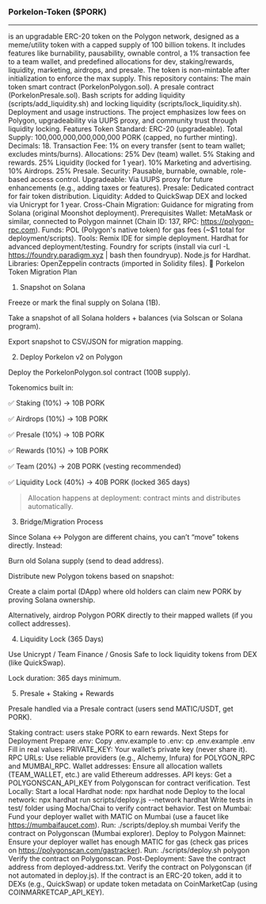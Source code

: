 ### Porkelon-Token ($PORK) ###
-------------------------
is an upgradable ERC-20 token on the Polygon network, designed as a meme/utility token with a capped supply of 100 billion tokens. It includes features like burnability, pausability, ownable control, a 1% transaction fee to a team wallet, and predefined allocations for dev, staking/rewards, liquidity, marketing, airdrops, and presale. The token is non-mintable after initialization to enforce the max supply.
This repository contains:
The main token smart contract (PorkelonPolygon.sol).
A presale contract (PorkelonPresale.sol).
Bash scripts for adding liquidity (scripts/add_liquidity.sh) and locking liquidity (scripts/lock_liquidity.sh).
Deployment and usage instructions.
The project emphasizes low fees on Polygon, upgradeability via UUPS proxy, and community trust through liquidity locking.
Features
Token Standard: ERC-20 (upgradeable).
Total Supply: 100,000,000,000,000,000 PORK (capped, no further minting).
Decimals: 18.
Transaction Fee: 1% on every transfer (sent to team wallet; excludes mints/burns).
Allocations:
25% Dev (team) wallet.
5% Staking and rewards.
25% Liquidity (locked for 1 year).
10% Marketing and advertising.
10% Airdrops.
25% Presale.
Security: Pausable, burnable, ownable, role-based access control.
Upgradeable: Via UUPS proxy for future enhancements (e.g., adding taxes or features).
Presale: Dedicated contract for fair token distribution.
Liquidity: Added to QuickSwap DEX and locked via Unicrypt for 1 year.
Cross-Chain Migration: Guidance for migrating from Solana (original Moonshot deployment).
Prerequisites
Wallet: MetaMask or similar, connected to Polygon mainnet (Chain ID: 137, RPC: https://polygon-rpc.com).
Funds: POL (Polygon's native token) for gas fees (~$1 total for deployment/scripts).
Tools:
Remix IDE for simple deployment.
Hardhat for advanced deployment/testing.
Foundry for scripts (install via curl -L https://foundry.paradigm.xyz | bash then foundryup).
Node.js for Hardhat.
Libraries: OpenZeppelin contracts (imported in Solidity files).
🔄 Porkelon Token Migration Plan

1. Snapshot on Solana

Freeze or mark the final supply on Solana (1B).

Take a snapshot of all Solana holders + balances (via Solscan or Solana program).

Export snapshot to CSV/JSON for migration mapping.


2. Deploy Porkelon v2 on Polygon

Deploy the PorkelonPolygon.sol contract (100B supply).

Tokenomics built in:

✅ Staking (10%) → 10B PORK

✅ Airdrops (10%) → 10B PORK

✅ Presale (10%) → 10B PORK

✅ Rewards (10%) → 10B PORK

✅ Team (20%) → 20B PORK (vesting recommended)

✅ Liquidity Lock (40%) → 40B PORK (locked 365 days)



> Allocation happens at deployment: contract mints and distributes automatically.



3. Bridge/Migration Process

Since Solana ↔ Polygon are different chains, you can’t “move” tokens directly. Instead:

Burn old Solana supply (send to dead address).

Distribute new Polygon tokens based on snapshot:

Create a claim portal (DApp) where old holders can claim new PORK by proving Solana ownership.

Alternatively, airdrop Polygon PORK directly to their mapped wallets (if you collect addresses).



4. Liquidity Lock (365 Days)

Use Unicrypt / Team Finance / Gnosis Safe to lock liquidity tokens from DEX (like QuickSwap).

Lock duration: 365 days minimum.


5. Presale + Staking + Rewards

Presale handled via a Presale contract (users send MATIC/USDT, get PORK).

Staking contract: users stake PORK to earn rewards.
Next Steps for Deployment
Prepare .env:
Copy .env.example to .env:
cp .env.example .env
Fill in real values:
PRIVATE_KEY: Your wallet’s private key (never share it).
RPC URLs: Use reliable providers (e.g., Alchemy, Infura) for POLYGON_RPC and MUMBAI_RPC.
Wallet addresses: Ensure all allocation wallets (TEAM_WALLET, etc.) are valid Ethereum addresses.
API keys: Get a POLYGONSCAN_API_KEY from Polygonscan for contract verification.
Test Locally:
Start a local Hardhat node:
npx hardhat node
Deploy to the local network:
npx hardhat run scripts/deploy.js --network hardhat
Write tests in test/ folder using Mocha/Chai to verify contract behavior.
Test on Mumbai:
Fund your deployer wallet with MATIC on Mumbai (use a faucet like https://mumbaifaucet.com).
Run:
./scripts/deploy.sh mumbai
Verify the contract on Polygonscan (Mumbai explorer).
Deploy to Polygon Mainnet:
Ensure your deployer wallet has enough MATIC for gas (check gas prices on https://polygonscan.com/gastracker).
Run:
./scripts/deploy.sh polygon
Verify the contract on Polygonscan.
Post-Deployment:
Save the contract address from deployed-address.txt.
Verify the contract on Polygonscan (if not automated in deploy.js).
If the contract is an ERC-20 token, add it to DEXs (e.g., QuickSwap) or update token metadata on CoinMarketCap (using COINMARKETCAP_API_KEY).
